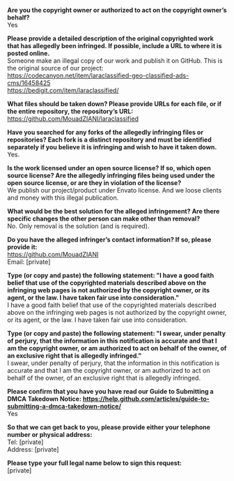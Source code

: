 **Are you the copyright owner or authorized to act on the copyright owner’s behalf?**  
Yes

**Please provide a detailed description of the original copyrighted work that has allegedly been infringed. If possible, include a URL to where it is posted online.**  
Someone make an illegal copy of our work and publish it on GitHub. This is the original source of our project:   https://codecanyon.net/item/laraclassified-geo-classified-ads-cms/16458425  
https://bedigit.com/item/laraclassified/

**What files should be taken down? Please provide URLs for each file, or if the entire repository, the repository’s URL:**  
https://github.com/MouadZIANI/laraclassified

**Have you searched for any forks of the allegedly infringing files or repositories? Each fork is a distinct repository and must be identified separately if you believe it is infringing and wish to have it taken down.**  
Yes.

**Is the work licensed under an open source license? If so, which open source license? Are the allegedly infringing files being used under the open source license, or are they in violation of the license?**  
We publish our project/product under Envato license. And we loose clients and money with this illegal publication.

**What would be the best solution for the alleged infringement? Are there specific changes the other person can make other than removal?**  
No. Only removal is the solution (and is required).

**Do you have the alleged infringer’s contact information? If so, please provide it:**  
https://github.com/MouadZIANI  
Email: [private]

**Type (or copy and paste) the following statement: "I have a good faith belief that use of the copyrighted materials described above on the infringing web pages is not authorized by the copyright owner, or its agent, or the law. I have taken fair use into consideration."**  
I have a good faith belief that use of the copyrighted materials described above on the infringing web pages is not authorized by the copyright owner, or its agent, or the law. I have taken fair use into consideration.

**Type (or copy and paste) the following statement: "I swear, under penalty of perjury, that the information in this notification is accurate and that I am the copyright owner, or am authorized to act on behalf of the owner, of an exclusive right that is allegedly infringed."**  
I swear, under penalty of perjury, that the information in this notification is accurate and that I am the copyright owner, or am authorized to act on behalf of the owner, of an exclusive right that is allegedly infringed.

**Please confirm that you have you have read our Guide to Submitting a DMCA Takedown Notice: https://help.github.com/articles/guide-to-submitting-a-dmca-takedown-notice/**  
Yes

**So that we can get back to you, please provide either your telephone number or physical address:**   
Tel: [private]  
Address: [private]

**Please type your full legal name below to sign this request:**  
[private]

